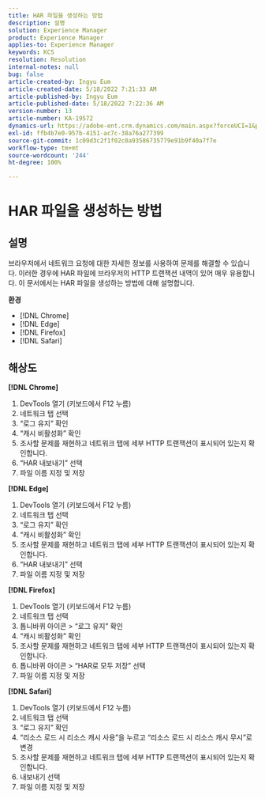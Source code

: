 ```yaml
---
title: HAR 파일을 생성하는 방법
description: 설명
solution: Experience Manager
product: Experience Manager
applies-to: Experience Manager
keywords: KCS
resolution: Resolution
internal-notes: null
bug: false
article-created-by: Ingyu Eum
article-created-date: 5/18/2022 7:21:33 AM
article-published-by: Ingyu Eum
article-published-date: 5/18/2022 7:22:36 AM
version-number: 13
article-number: KA-19572
dynamics-url: https://adobe-ent.crm.dynamics.com/main.aspx?forceUCI=1&pagetype=entityrecord&etn=knowledgearticle&id=58c9ff20-7bd6-ec11-a7b5-000d3a3ade0f
exl-id: ffb4b7e0-957b-4151-ac7c-38a76a277399
source-git-commit: 1c09d3c2f1f02c0a93586735779e91b9f40a7f7e
workflow-type: tm+mt
source-wordcount: '244'
ht-degree: 100%

---
```


# HAR 파일을 생성하는 방법

## 설명


브라우저에서 네트워크 요청에 대한 자세한 정보를 사용하여 문제를 해결할 수 있습니다. 이러한 경우에 HAR 파일에 브라우저의 HTTP 트랜잭션 내역이 있어 매우 유용합니다. 이 문서에서는 HAR 파일을 생성하는 방법에 대해 설명합니다.

<b>환경</b>

- [!DNL Chrome]
- [!DNL Edge]
- [!DNL Firefox]
- [!DNL Safari]


## 해상도


<b>[!DNL Chrome]</b>

1. DevTools 열기 (키보드에서 F12 누름)
1. 네트워크 탭 선택
1. “로그 유지” 확인
1. “캐시 비활성화” 확인
1. 조사할 문제를 재현하고 네트워크 탭에 세부 HTTP 트랜잭션이 표시되어 있는지 확인합니다.
1. “HAR 내보내기” 선택
1. 파일 이름 지정 및 저장

<b>[!DNL Edge]</b>

1. DevTools 열기 (키보드에서 F12 누름)
1. 네트워크 탭 선택
1. “로그 유지” 확인
1. “캐시 비활성화” 확인
1. 조사할 문제를 재현하고 네트워크 탭에 세부 HTTP 트랜잭션이 표시되어 있는지 확인합니다.
1. “HAR 내보내기” 선택
1. 파일 이름 지정 및 저장

<b>[!DNL Firefox]</b>

1. DevTools 열기 (키보드에서 F12 누름)
1. 네트워크 탭 선택
1. 톱니바퀴 아이콘 > “로그 유지” 확인
1. “캐시 비활성화” 확인
1. 조사할 문제를 재현하고 네트워크 탭에 세부 HTTP 트랜잭션이 표시되어 있는지 확인합니다.
1. 톱니바퀴 아이콘 > “HAR로 모두 저장” 선택
1. 파일 이름 지정 및 저장

<b>[!DNL Safari]</b>

1. DevTools 열기 (키보드에서 F12 누름)
1. 네트워크 탭 선택 
1. “로그 유지” 확인
1. “리소스 로드 시 리소스 캐시 사용”을 누르고 “리소스 로드 시 리소스 캐시 무시”로 변경
1. 조사할 문제를 재현하고 네트워크 탭에 세부 HTTP 트랜잭션이 표시되어 있는지 확인합니다.
1. 내보내기 선택
1. 파일 이름 지정 및 저장
